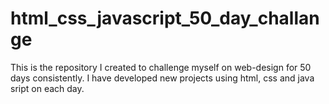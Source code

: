 # html_css_javascript_50_day_challange
This is the repository I created to challenge myself on web-design for 50 days consistently.
I have developed new projects using html, css and java sript on each day.

